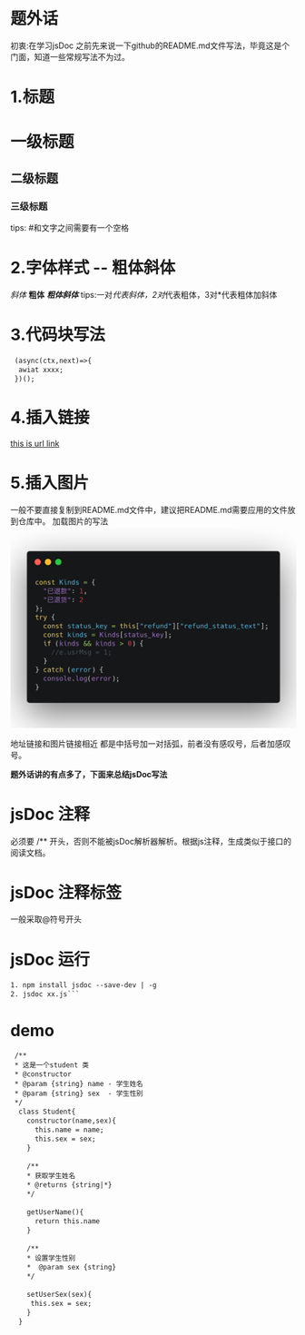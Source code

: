 # 题外话
初衷:在学习jsDoc 之前先来说一下github的README.md文件写法，毕竟这是个门面，知道一些常规写法不为过。

# 1.标题
  # 一级标题
  ## 二级标题
  ### 三级标题
 tips: #和文字之间需要有一个空格
 
# 2.字体样式 -- 粗体斜体
  *斜体*
  **粗体**
  ***粗体斜体***
 tips:一对*代表斜体，2对*代表粗体，3对*代表粗体加斜体
 
 
 # 3.代码块写法
  ```
   (async(ctx,next)=>{
    awiat xxxx;
   })();
  ```
  
  
 # 4.插入链接
 
  [this is url link](http://baidu.com)
 

 
 # 5.插入图片
   一般不要直接复制到README.md文件中，建议把README.md需要应用的文件放到仓库中。
   加载图片的写法</br>
    **![图片加载错误的时候提示](https://github.com/richChen0815/jsDoc/blob/master/%E5%BE%AE%E4%BF%A1%E5%9B%BE%E7%89%87_20190621172243.jpg)**
    
    
 地址链接和图片链接相近 都是中括号加一对括弧，前者没有感叹号，后者加感叹号。



**题外话讲的有点多了，下面来总结jsDoc写法**

# jsDoc 注释
 必须要 /** 开头，否则不能被jsDoc解析器解析。根据js注释，生成类似于接口的阅读文档。
 
# jsDoc 注释标签  
 一般采取@符号开头
 
# jsDoc 运行
 ```
 1. npm install jsdoc --save-dev | -g  
 2. jsdoc xx.js```

```
# demo
```
 /**
 * 这是一个student 类
 * @constructor
 * @param {string} name - 学生姓名
 * @param {string} sex  - 学生性别
 */
  class Student{
    constructor(name,sex){
      this.name = name;
      this.sex = sex;
    }
    
    /**
    * 获取学生姓名
    * @returns {string|*}
    */
    
    getUserName(){
      return this.name
    }
    
    /**
    * 设置学生性别
    *  @param sex {string}
    */
    
    setUserSex(sex){
     this.sex = sex;
    }
  }
```






 

